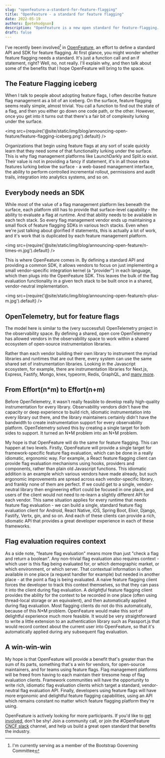 ```yaml
---
slug: "openfeature-a-standard-for-feature-flagging"
title: "OpenFeature - a standard for feature flagging"
date: 2022-05-19
authors: [petehodgson]
description: "OpenFeature is a new open standard for feature-flagging. Why we need an open standard for what's essentially a glorified if statement? Let me explain..."
draft: false
---
```


I've recently been involved[^1] in [OpenFeature](https://openfeature.dev), an effort to define a standard API and SDK for feature flagging. At first glance, you might wonder whether feature flagging needs a standard. It's just a function call and an if statement, right? Well, no, not really. I'll explain why, and then talk about some of the benefits that I hope OpenFeature will bring to the space.

[^1]: I'm currently serving as a member of the Bootstrap Governing Committee

## The Feature Flagging iceberg

When I talk to people about adopting feature flags, I often describe feature flag management as a bit of an iceberg. On the surface, feature flagging seems really simple, almost trivial. You call a function to find out the state of a flag, and then you either go down one code path, or the other. However, once you get into it turns out that there's a fair bit of complexity lurking under the surface.

<img src={require('@site/static/img/blog/announcing-open-feature/feature-flagging-iceberg.png').default} />

Organizations that begin using feature flags at any sort of scale quickly learn that they need some of that functionality lurking under the surface. This is why flag management platforms like LaunchDarkly and Split.io exist. Their value is not in providing a fancy if statement, it's in all those extra features lurking below the surface - a web-based management interface, the ability to perform controlled incremental rollout, permissions and audit trails, integration into analytics systems, and so on.

## Everybody needs an SDK

While most of the value of a flag management platform lies beneath the surface, each platform still has to provide that surface-level capability - the ability to evaluate a flag at runtime. And that ability needs to be available in each tech stack. So every flag management vendor ends up maintaining a small flock of feature flagging SDKs in various tech stacks. Even when we're just talking about glorified if statements, this is actually a lot of work, and it's work that is duplicated by each feature management platform.

<img src={require('@site/static/img/blog/announcing-open-feature/n-times-m.jpg').default} />

This is where OpenFeature comes in. By defining a standard API and providing a common SDK, it allows vendors to focus on just implementing a small vendor-specific integration kernel (a "provider") in each language, which then plugs into the OpenFeature SDK. This leaves the bulk of the flag evaluation functionality in a given tech stack to be built once in a shared, vendor-neutral implementation.

<img src={require('@site/static/img/blog/announcing-open-feature/n-plus-m.jpg').default} />

## OpenTelemetry, but for feature flags

The model here is similar to the (very successful) OpenTelemetry project in the observability space. By defining a shared, open core OpenTelemetry has allowed vendors in the observability space to work within a shared ecosystem of open-source instrumentation libraries.

Rather than each vendor building their own library to instrument the myriad libraries and runtimes that are out there, every system can use the same shared set of instrumentation libraries. Looking in the Javascript ecosystem, for example, there are instrumentation libraries for Next.js, Express, Fastify, Mongo, knex, typeorm, Redis, GraphQL, and [many more](https://opentelemetry.io/registry/?language=js&component=instrumentation).

## From Effort(n*m) to Effort(n+m)

Before OpenTelemetry, it wasn't really feasible to develop really high-quality instrumentation for every library. Observability vendors didn't have the capacity or deep experience to build rich, idiomatic instrumentation into every library out there, and the library maintainers certainly didn't have the bandwidth to create instrumentation support for every observability platform. OpenTelemetry solved this by creating a single target for both sides to support. It turned an N*M problem into an N+M problem.

My hope is that OpenFeature will do the same for feature flagging. This can happen at two levels. Firstly, OpenFeature will provide a single target for framework-specific feature flag evaluation, which can be done in a really idiomatic, ergonomic way. For example, a React feature flagging client can provide flag evaluation mechanisms using hooks, providers and components, rather than plain old Javascript functions. This idiomatic addition is an example which various vendors have made already, but such ergonomic improvements are spread across each vendor-specific library, and frankly none of them are perfect. If we could get to a single, vendor-neutral library then engineering effort could be focused in one place, and users of the client would not need to re-learn a slightly different API for each vendor. This same situation applies for every runtime that needs feature flag evaluation - we can build a single, standard feature flag evaluation client for Android, React Native, iOS, Spring Boot, Elixir, Django, Fastify, Vertx, gin, and so on. And each of these clients can provide a rich, idiomatic API that provides a great developer experience in each of these frameworks.

## Flag evaluation requires context

As a side note, "feature flag evaluation" means more than just "check a flag and return a boolean". Any non-trivial flag evaluation also requires context - which user is this flag being evaluated for, or which demographic market, or which environment, or which server. That contextual information is often available in one place (a request handler for example) but needed in another place - at the point a flag is being evaluated. A naive feature flagging client forces the developer to track this context themselves, so that they can pass it into the client during flag evaluation. A *delightful* feature flagging client provides the ability for the context to be recorded in one place (often using thread-local storage or an equivalent), and then automatically applied during flag evaluation. Most flagging clients do not do this automatically, because of this N*M problem. OpenFeature would make this sort of delightful experience much more feasible. It would be very straightforward to write a little extension to an authentication library such as Passport.js that would record context about the current user into OpenFeature, so that it's automatically applied during any subsequent flag evaluation.

## A win-win-win

My hope is that OpenFeature will provide a benefit that's greater than the sum of its parts, something that's a win for vendors, for open-source maintainers, and for teams using feature flags. Flag management platforms will be freed from having to each maintain their tiresome heap of flag evaluation clients. Framework communities will have the opportunity to write rich, idiomatic flag evaluation clients which target a standard, vendor-neutral flag evaluation API. Finally, developers using feature flags will have more ergonomic and delightful feature flagging capabilities, using an API which remains constant no matter which feature flagging platform they're using.

OpenFeature is actively looking for more participants. If you'd like to [get involved](https://github.com/open-feature/community), don't be shy! Join a community call, or join the #OpenFeature [CNCF slack](https://slack.cncf.io/) channel, and help us build a great open standard that benefits the industry.
